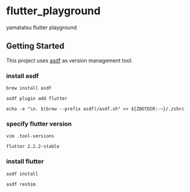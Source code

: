# flutter_playground

yamatatsu flutter playground

## Getting Started

This project uses [asdf](https://asdf-vm.com/#/core-manage-asdf) as version management tool.

### install asdf

`brew install asdf`

`asdf plugin add flutter`

`echo -e "\n. $(brew --prefix asdf)/asdf.sh" >> ${ZDOTDIR:-~}/.zshrc`

### specify flutter version

`vim .tool-versions`


```.tool-versions
flutter 2.2.2-stable
```

### install flutter

`asdf install`

`asdf reshim`